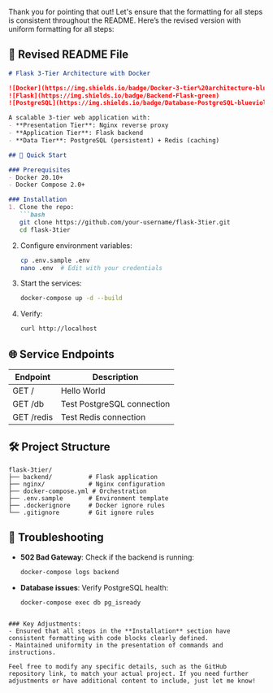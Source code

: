 
Thank you for pointing that out! Let's ensure that the formatting for all steps is consistent throughout the README. Here’s the revised version with uniform formatting for all steps:

## 📄 Revised README File

```markdown
# Flask 3-Tier Architecture with Docker

![Docker](https://img.shields.io/badge/Docker-3-tier%20architecture-blue)
![Flask](https://img.shields.io/badge/Backend-Flask-green)
![PostgreSQL](https://img.shields.io/badge/Database-PostgreSQL-blueviolet)

A scalable 3-tier web application with:
- **Presentation Tier**: Nginx reverse proxy
- **Application Tier**: Flask backend
- **Data Tier**: PostgreSQL (persistent) + Redis (caching)

## 🚀 Quick Start

### Prerequisites
- Docker 20.10+
- Docker Compose 2.0+

### Installation
1. Clone the repo:
   ```bash
   git clone https://github.com/your-username/flask-3tier.git
   cd flask-3tier
   ```

2. Configure environment variables:
   ```bash
   cp .env.sample .env
   nano .env  # Edit with your credentials
   ```

3. Start the services:
   ```bash
   docker-compose up -d --build
   ```

4. Verify:
   ```bash
   curl http://localhost
   ```

## 🌐 Service Endpoints
| Endpoint         | Description                     |
|------------------|---------------------------------|
| GET /            | Hello World                    |
| GET /db         | Test PostgreSQL connection      |
| GET /redis      | Test Redis connection           |

## 🛠️ Project Structure
```
flask-3tier/
├── backend/          # Flask application
├── nginx/            # Nginx configuration
├── docker-compose.yml # Orchestration
├── .env.sample       # Environment template
├── .dockerignore     # Docker ignore rules
└── .gitignore        # Git ignore rules
```

## 🔧 Troubleshooting
- **502 Bad Gateway**: Check if the backend is running:
   ```bash
   docker-compose logs backend
   ```

- **Database issues**: Verify PostgreSQL health:
   ```bash
   docker-compose exec db pg_isready
   ```

```

### Key Adjustments:
- Ensured that all steps in the **Installation** section have consistent formatting with code blocks clearly defined.
- Maintained uniformity in the presentation of commands and instructions.

Feel free to modify any specific details, such as the GitHub repository link, to match your actual project. If you need further adjustments or have additional content to include, just let me know!
